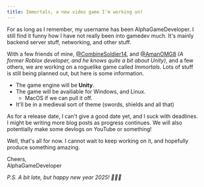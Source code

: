 ```yaml
---
title: Immortals, a new video game I'm working on!
---
```


For as long as I remember, my username has been AlphaGameDeveloper.  I still find it funny how I have not really been into gamedev much.  It's mainly backend server stuff, networking, and other stuff.

With a few friends of mine, [@CombineSoldier14][combinesoldier14-site], and [@AmanOMG8](https://github.com/AmanOMG8) *(A former Roblox developer, and he knows quite a bit about Unity)*, and a few others, we are working on a roguelike game called *Immortals*.  Lots of stuff is still being planned out, but here is some information.

* The game engine will be **Unity**.
* The game will be availiable for Windows, and Linux.
    * MacOS if we can pull it off.
* It'll be in a medieval sort of theme (swords, shields and all that)

As for a release date, I can't give a good date yet, and I suck with deadlines.  I might be writing more blog posts as progress continues.  We will also potentially make some devlogs on YouTube or something!

Well, that's all for now.  I cannot wait to keep working on it, and hopefully produce something amazing.

Cheers,  
AlphaGameDeveloper

*P.S. A bit late, but happy new year 2025! 🎉🎉🎉*

[combinesoldier14-site]: https://combinesoldier14.site/